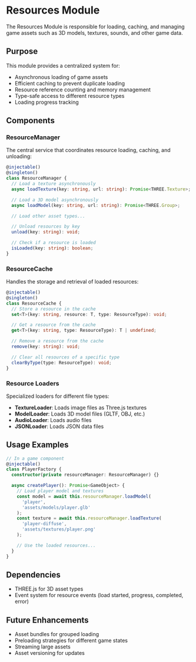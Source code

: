 # Resources Module

The Resources Module is responsible for loading, caching, and managing game assets such as 3D models, textures, sounds, and other game data.

## Purpose

This module provides a centralized system for:

- Asynchronous loading of game assets
- Efficient caching to prevent duplicate loading
- Resource reference counting and memory management
- Type-safe access to different resource types
- Loading progress tracking

## Components

### ResourceManager

The central service that coordinates resource loading, caching, and unloading:

```typescript
@injectable()
@singleton()
class ResourceManager {
  // Load a texture asynchronously
  async loadTexture(key: string, url: string): Promise<THREE.Texture>;

  // Load a 3D model asynchronously
  async loadModel(key: string, url: string): Promise<THREE.Group>;

  // Load other asset types...

  // Unload resources by key
  unload(key: string): void;

  // Check if a resource is loaded
  isLoaded(key: string): boolean;
}
```

### ResourceCache

Handles the storage and retrieval of loaded resources:

```typescript
@injectable()
@singleton()
class ResourceCache {
  // Store a resource in the cache
  set<T>(key: string, resource: T, type: ResourceType): void;

  // Get a resource from the cache
  get<T>(key: string, type: ResourceType): T | undefined;

  // Remove a resource from the cache
  remove(key: string): void;

  // Clear all resources of a specific type
  clearByType(type: ResourceType): void;
}
```

### Resource Loaders

Specialized loaders for different file types:

- **TextureLoader**: Loads image files as Three.js textures
- **ModelLoader**: Loads 3D model files (GLTF, OBJ, etc.)
- **AudioLoader**: Loads audio files
- **JSONLoader**: Loads JSON data files

## Usage Examples

```typescript
// In a game component
@injectable()
class PlayerFactory {
  constructor(private resourceManager: ResourceManager) {}

  async createPlayer(): Promise<GameObject> {
    // Load player model and textures
    const model = await this.resourceManager.loadModel(
      'player',
      'assets/models/player.glb'
    );
    const texture = await this.resourceManager.loadTexture(
      'player-diffuse',
      'assets/textures/player.png'
    );

    // Use the loaded resources...
  }
}
```

## Dependencies

- THREE.js for 3D asset types
- Event system for resource events (load started, progress, completed, error)

## Future Enhancements

- Asset bundles for grouped loading
- Preloading strategies for different game states
- Streaming large assets
- Asset versioning for updates
